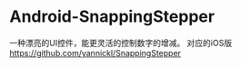 # Android-SnappingStepper
一种漂亮的UI控件，能更灵活的控制数字的增减。
对应的iOS版 https://github.com/yannickl/SnappingStepper
